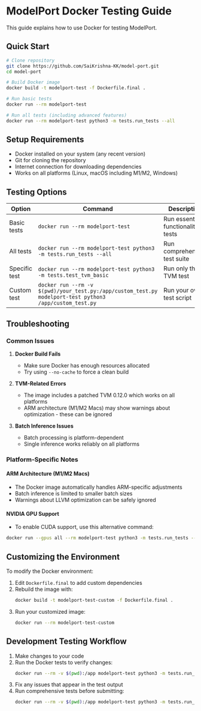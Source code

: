 # ModelPort Docker Testing Guide

This guide explains how to use Docker for testing ModelPort.

## Quick Start

```bash
# Clone repository
git clone https://github.com/SaiKrishna-KK/model-port.git
cd model-port

# Build Docker image
docker build -t modelport-test -f Dockerfile.final .

# Run basic tests
docker run --rm modelport-test

# Run all tests (including advanced features)
docker run --rm modelport-test python3 -m tests.run_tests --all
```

## Setup Requirements

- Docker installed on your system (any recent version)
- Git for cloning the repository
- Internet connection for downloading dependencies
- Works on all platforms (Linux, macOS including M1/M2, Windows)

## Testing Options

| Option | Command | Description |
|--------|---------|-------------|
| Basic tests | `docker run --rm modelport-test` | Run essential functionality tests |
| All tests | `docker run --rm modelport-test python3 -m tests.run_tests --all` | Run comprehensive test suite |
| Specific test | `docker run --rm modelport-test python3 -m tests.test_tvm_basic` | Run only the TVM test |
| Custom test | `docker run --rm -v $(pwd)/your_test.py:/app/custom_test.py modelport-test python3 /app/custom_test.py` | Run your own test script |

## Troubleshooting

### Common Issues

1. **Docker Build Fails**
   - Make sure Docker has enough resources allocated
   - Try using `--no-cache` to force a clean build

2. **TVM-Related Errors**
   - The image includes a patched TVM 0.12.0 which works on all platforms
   - ARM architecture (M1/M2 Macs) may show warnings about optimization - these can be ignored

3. **Batch Inference Issues**
   - Batch processing is platform-dependent
   - Single inference works reliably on all platforms

### Platform-Specific Notes

#### ARM Architecture (M1/M2 Macs)
- The Docker image automatically handles ARM-specific adjustments
- Batch inference is limited to smaller batch sizes
- Warnings about LLVM optimization can be safely ignored

#### NVIDIA GPU Support
- To enable CUDA support, use this alternative command:
```bash
docker run --gpus all --rm modelport-test python3 -m tests.run_tests --gpu
```

## Customizing the Environment

To modify the Docker environment:

1. Edit `Dockerfile.final` to add custom dependencies
2. Rebuild the image with:
   ```bash
   docker build -t modelport-test-custom -f Dockerfile.final .
   ```
3. Run your customized image:
   ```bash
   docker run --rm modelport-test-custom
   ```

## Development Testing Workflow

1. Make changes to your code
2. Run the Docker tests to verify changes:
   ```bash
   docker run --rm -v $(pwd):/app modelport-test python3 -m tests.run_tests --basic
   ```
3. Fix any issues that appear in the test output
4. Run comprehensive tests before submitting:
   ```bash
   docker run --rm -v $(pwd):/app modelport-test python3 -m tests.run_tests --all
   ``` 